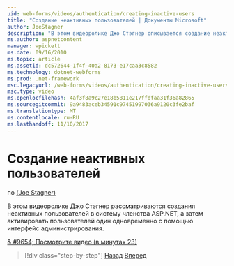 ```yaml
---
uid: web-forms/videos/authentication/creating-inactive-users
title: "Создание неактивных пользователей | Документы Microsoft"
author: JoeStagner
description: "В этом видеоролике Джо Стэгнер описывается создание неактивных пользователей в систему членства ASP.NET, а затем с помощью интерфейса администратора активировать пользователей один..."
ms.author: aspnetcontent
manager: wpickett
ms.date: 09/16/2010
ms.topic: article
ms.assetid: dc572644-1f4f-40a2-8173-e17caa3c8582
ms.technology: dotnet-webforms
ms.prod: .net-framework
msc.legacyurl: /web-forms/videos/authentication/creating-inactive-users
msc.type: video
ms.openlocfilehash: 4af3f8a9c27e18b5811e217ffdfaa31f36a82865
ms.sourcegitcommit: 9a9483aceb34591c97451997036a9120c3fe2baf
ms.translationtype: MT
ms.contentlocale: ru-RU
ms.lasthandoff: 11/10/2017
---
```

<a name="creating-inactive-users"></a>Создание неактивных пользователей
====================
по [(Joe Stagner)](https://github.com/JoeStagner)

В этом видеоролике Джо Стэгнер рассматриваются создания неактивных пользователей в систему членства ASP.NET, а затем активировать пользователей один одновременно с помощью интерфейс администрирования.

[& #9654; Посмотрите видео (в минутах 23)](https://channel9.msdn.com/Blogs/ASP-NET-Site-Videos/creating-inactive-users)

>[!div class="step-by-step"]
[Назад](simple-web-service-authentication.md)
[Вперед](sql-injection-defense.md)
